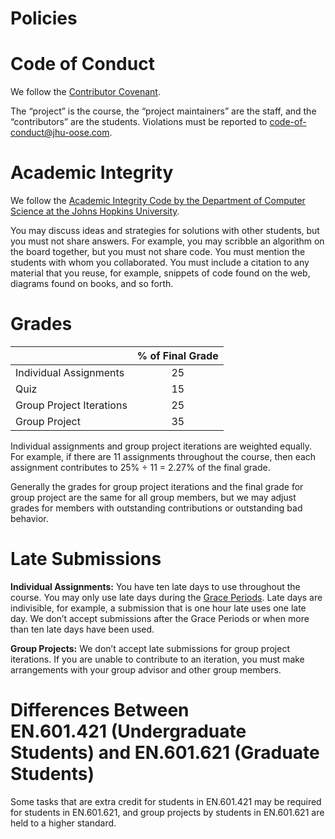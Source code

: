 # Policies

# Code of Conduct

We follow the [Contributor Covenant](https://www.contributor-covenant.org/version/1/4/code-of-conduct).

The “project” is the course, the “project maintainers” are the staff, and the “contributors” are the students. Violations must be reported to <code-of-conduct@jhu-oose.com>.

# Academic Integrity

We follow the [Academic Integrity Code by the Department of Computer Science at the Johns Hopkins University](https://www.cs.jhu.edu/academic-integrity-code/).

You may discuss ideas and strategies for solutions with other students, but you must not share answers. For example, you may scribble an algorithm on the board together, but you must not share code. You must mention the students with whom you collaborated. You must include a citation to any material that you reuse, for example, snippets of code found on the web, diagrams found on books, and so forth.

# Grades

|                          | % of Final Grade |
| ------------------------ | :--------------: |
| Individual Assignments   |        25        |
| Quiz                     |        15        |
| Group Project Iterations |        25        |
| Group Project            |        35        |

Individual assignments and group project iterations are weighted equally. For example, if there are 11 assignments throughout the course, then each assignment contributes to 25% ÷ 11 = 2.27% of the final grade.

Generally the grades for group project iterations and the final grade for group project are the same for all group members, but we may adjust grades for members with outstanding contributions or outstanding bad behavior.

# Late Submissions

**Individual Assignments:** You have ten late days to use throughout the course. You may only use late days during the [Grace Periods](/calendar). Late days are indivisible, for example, a submission that is one hour late uses one late day. We don’t accept submissions after the Grace Periods or when more than ten late days have been used.

**Group Projects:** We don’t accept late submissions for group project iterations. If you are unable to contribute to an iteration, you must make arrangements with your group advisor and other group members.

# Differences Between EN.601.421 (Undergraduate Students) and EN.601.621 (Graduate Students)

Some tasks that are extra credit for students in EN.601.421 may be required for students in EN.601.621, and group projects by students in EN.601.621 are held to a higher standard.

